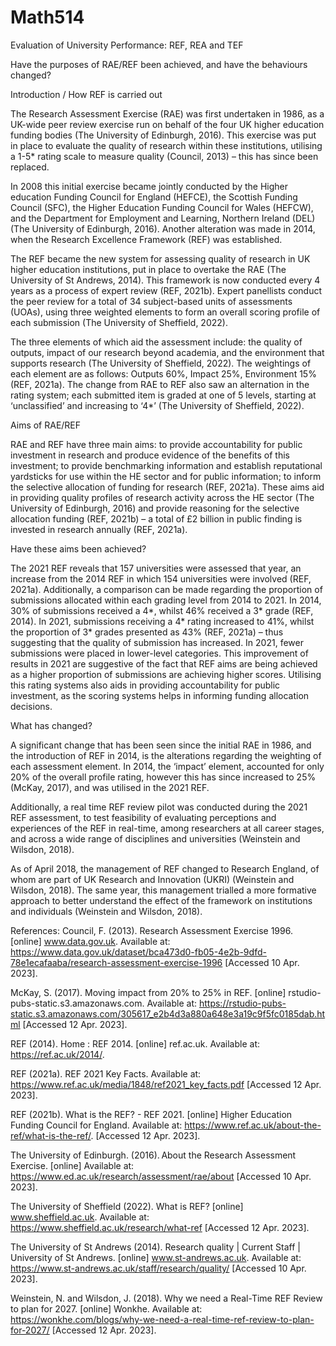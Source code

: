 # Math514
Evaluation of University Performance: REF, REA and TEF

Have the purposes of RAE/REF been achieved, and have the behaviours changed? 

 

Introduction / How REF is carried out 

 

The Research Assessment Exercise (RAE) was first undertaken in 1986, as a UK-wide peer review exercise run on behalf of the four UK higher education funding bodies (The University of Edinburgh, 2016). This exercise was put in place to evaluate the quality of research within these institutions, utilising a 1-5* rating scale to measure quality (Council, 2013) – this has since been replaced. 

 

In 2008 this initial exercise became jointly conducted by the Higher education Funding Council for England (HEFCE), the Scottish Funding Council (SFC), the Higher Education Funding Council for Wales (HEFCW), and the Department for Employment and Learning, Northern Ireland (DEL) (The University of Edinburgh, 2016). Another alteration was made in 2014, when the Research Excellence Framework (REF) was established. 

 

The REF became the new system for assessing quality of research in UK higher education institutions, put in place to overtake the RAE (The University of St Andrews, 2014). This framework is now conducted every 4 years as a process of expert review (REF, 2021b). Expert panellists conduct the peer review for a total of 34 subject-based units of assessments (UOAs), using three weighted elements to form an overall scoring profile of each submission (The University of Sheffield, 2022).  

 

The three elements of which aid the assessment include: the quality of outputs, impact of our research beyond academia, and the environment that supports research (The University of Sheffield, 2022). The weightings of each element are as follows: Outputs 60%, Impact 25%, Environment 15% (REF, 2021a). The change from RAE to REF also saw an alternation in the rating system; each submitted item is graded at one of 5 levels, starting at ‘unclassified’ and increasing to ‘4*’ (The University of Sheffield, 2022). 

 

Aims of RAE/REF 

 

RAE and REF have three main aims: to provide accountability for public investment in research and produce evidence of the benefits of this investment; to provide benchmarking information and establish reputational yardsticks for use within the HE sector and for public information; to inform the selective allocation of funding for research (REF, 2021a). These aims aid in providing quality profiles of research activity across the HE sector (The University of Edinburgh, 2016) and provide reasoning for the selective allocation funding (REF, 2021b) – a total of £2 billion in public finding is invested in research annually (REF, 2021a).  

 

Have these aims been achieved? 

 

The 2021 REF reveals that 157 universities were assessed that year, an increase from the 2014 REF in which 154 universities were involved (REF, 2021a). Additionally, a comparison can be made regarding the proportion of submissions allocated within each grading level from 2014 to 2021. In 2014, 30% of submissions received a 4*, whilst 46% received a 3* grade (REF, 2014). In 2021, submissions receiving a 4* rating increased to 41%, whilst the proportion of 3* grades presented as 43% (REF, 2021a) – thus suggesting that the quality of submission has increased. In 2021, fewer submissions were placed in lower-level categories. This improvement of results in 2021 are suggestive of the fact that REF aims are being achieved as a higher proportion of submissions are achieving higher scores. Utilising this rating systems also aids in providing accountability for public investment, as the scoring systems helps in informing funding allocation decisions.  

 

What has changed? 

 

A significant change that has been seen since the initial RAE in 1986, and the introduction of REF in 2014, is the alterations regarding the weighting of each assessment element. In 2014, the ‘impact’ element, accounted for only 20% of the overall profile rating, however this has since increased to 25% (McKay, 2017), and was utilised in the 2021 REF.  

 

Additionally, a real time REF review pilot was conducted during the 2021 REF assessment, to test feasibility of evaluating perceptions and experiences of the REF in real-time, among researchers at all career stages, and across a wide range of disciplines and universities (Weinstein and Wilsdon, 2018). 

 

As of April 2018, the management of REF changed to Research England, of whom are part of UK Research and Innovation (UKRI) (Weinstein and Wilsdon, 2018). The same year, this management trialled a more formative approach to better understand the effect of the framework on institutions and individuals (Weinstein and Wilsdon, 2018). 



References:
Council, F. (2013). Research Assessment Exercise 1996. [online] www.data.gov.uk. Available at: https://www.data.gov.uk/dataset/bca473d0-fb05-4e2b-9dfd-78e1ecafaaba/research-assessment-exercise-1996 [Accessed 10 Apr. 2023]. 

McKay, S. (2017). Moving impact from 20% to 25% in REF. [online] rstudio-pubs-static.s3.amazonaws.com. Available at: https://rstudio-pubs-static.s3.amazonaws.com/305617_e2b4d3a880a648e3a19c9f5fc0185dab.html [Accessed 12 Apr. 2023]. 

REF (2014). Home : REF 2014. [online] ref.ac.uk. Available at: https://ref.ac.uk/2014/. 

REF (2021a). REF 2021 Key Facts. Available at: https://www.ref.ac.uk/media/1848/ref2021_key_facts.pdf [Accessed 12 Apr. 2023]. 

‌REF (2021b). What is the REF? - REF 2021. [online] Higher Education Funding Council for England. Available at: https://www.ref.ac.uk/about-the-ref/what-is-the-ref/. [Accessed 12 Apr. 2023]. 

The University of Edinburgh. (2016). About the Research Assessment Exercise. [online] Available at: https://www.ed.ac.uk/research/assessment/rae/about [Accessed 10 Apr. 2023]. 

The University of Sheffield (2022). What is REF? [online] www.sheffield.ac.uk. Available at: https://www.sheffield.ac.uk/research/what-ref [Accessed 12 Apr. 2023]. 

The University of St Andrews (2014). Research quality | Current Staff | University of St Andrews. [online] www.st-andrews.ac.uk. Available at: https://www.st-andrews.ac.uk/staff/research/quality/ [Accessed 10 Apr. 2023]. 

Weinstein, N. and Wilsdon, J. (2018). Why we need a Real-Time REF Review to plan for 2027. [online] Wonkhe. Available at: https://wonkhe.com/blogs/why-we-need-a-real-time-ref-review-to-plan-for-2027/ [Accessed 12 Apr. 2023]. 
